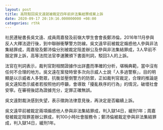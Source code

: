 ```yaml
---
layout: post
title: 高院駁回吳文遠就被裁定四年前非法集結罪成案上訴
date: 2020-09-17 20:19:16.000000000 +08:00
categories: rthk
---
```


社民連秘書長吳文遠、成員周嘉發及前嶺大學生會會長鄭沛倫，2016年11月參與反人大釋法遊行後，到中聯辦衝擊警方防線。吳文遠早前被裁定煽惑他人參與非法集結罪成，周嘉發及鄭沛倫分別被裁定阻差辦公及參與非法集結罪成，3人早前不服定罪上訴，高等法院法官李運騰頒下書面判詞，駁回3人的上訴。

法官在判詞表示，裁判官對相關證據作出詳盡而準確的分析，堪稱典範，當中沒有任何不合理的地方。吳文遠在案發時曾多次向示威人士說「人多過警察」，目的明顯是以示威者人多勢眾，抗衡並壓倒警方的防禦，正如裁判官裁定，合理的推論是吳文遠知悉示威者若按照他的呼籲，會導致「擾亂秩序的行為」的情況，破壞社會安寧。在審視後認為證據充分，定罪正確無誤。

吳文遠對裁決感到失望，表示徵詢法律意見後，再決定是否繼續上訴。

吳文遠早前被裁定兩項煽惑他人參與非法集結罪成，判入獄14日，緩刑1年；周嘉發被裁定阻罪差辦公罪成，判100小時社會服務令；鄭沛倫被裁定參與非法集結罪成，判入獄14日，緩刑1年。
